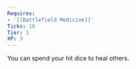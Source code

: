 ```yaml
---
Requires:
- '[[Battlefield Medicine]]'
Ticks: 10
Tier: 1
XP: 3
---
```


You can spend your hit dice to heal others.